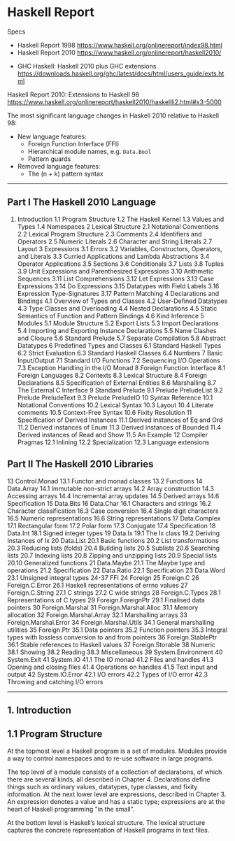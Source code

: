 # Haskell Report

Specs
- Haskell Report 1998
  https://www.haskell.org/onlinereport/index98.html
- Haskell Report 2010
  https://www.haskell.org/onlinereport/haskell2010/
+ GHC Haskell: Haskell 2010 plus GHC extensions
  https://downloads.haskell.org/ghc/latest/docs/html/users_guide/exts.html



Haskell Report 2010: Extensions to Haskell 98
https://www.haskell.org/onlinereport/haskell2010/haskellli2.html#x3-5000

The most significant language changes in Haskell 2010 relative to Haskell 98:
* New language features:
  - Foreign Function Interface (FFI)
  - Hierarchical module names, e.g. `Data.Bool`
  - Pattern guards
* Removed language features:
  - The (n + k) pattern syntax

---


## Part I The Haskell 2010 Language

1. Introduction
  1.1 Program Structure
  1.2 The Haskell Kernel
  1.3 Values and Types
  1.4 Namespaces
2 Lexical Structure
  2.1 Notational Conventions
  2.2 Lexical Program Structure
  2.3 Comments
  2.4 Identifiers and Operators
  2.5 Numeric Literals
  2.6 Character and String Literals
  2.7 Layout
3 Expressions
  3.1 Errors
  3.2 Variables, Constructors, Operators, and Literals
  3.3 Curried Applications and Lambda Abstractions
  3.4 Operator Applications
  3.5 Sections
  3.6 Conditionals
  3.7 Lists
  3.8 Tuples
  3.9 Unit Expressions and Parenthesized Expressions
  3.10 Arithmetic Sequences
  3.11 List Comprehensions
  3.12 Let Expressions
  3.13 Case Expressions
  3.14 Do Expressions
  3.15 Datatypes with Field Labels
  3.16 Expression Type-Signatures
  3.17 Pattern Matching
4 Declarations and Bindings
  4.1 Overview of Types and Classes
  4.2 User-Defined Datatypes
  4.3 Type Classes and Overloading
  4.4 Nested Declarations
  4.5 Static Semantics of Function and Pattern Bindings
  4.6 Kind Inference
5 Modules
  5.1 Module Structure
  5.2 Export Lists
  5.3 Import Declarations
  5.4 Importing and Exporting Instance Declarations
  5.5 Name Clashes and Closure
  5.6 Standard Prelude
  5.7 Separate Compilation
  5.8 Abstract Datatypes
6 Predefined Types and Classes
  6.1 Standard Haskell Types
  6.2 Strict Evaluation
  6.3 Standard Haskell Classes
  6.4 Numbers
7 Basic Input/Output
  7.1 Standard I/O Functions
  7.2 Sequencing I/O Operations
  7.3 Exception Handling in the I/O Monad
8 Foreign Function Interface
  8.1 Foreign Languages
  8.2 Contexts
  8.3 Lexical Structure
  8.4 Foreign Declarations
  8.5 Specification of External Entities
  8.6 Marshalling
  8.7 The External C Interface
9 Standard Prelude
  9.1 Prelude PreludeList
  9.2 Prelude PreludeText
  9.3 Prelude PreludeIO
10 Syntax Reference
  10.1 Notational Conventions
  10.2 Lexical Syntax
  10.3 Layout
  10.4 Literate comments
  10.5 Context-Free Syntax
  10.6 Fixity Resolution
11 Specification of Derived Instances
  11.1 Derived instances of Eq and Ord
  11.2 Derived instances of Enum
  11.3 Derived instances of Bounded
  11.4 Derived instances of Read and Show
  11.5 An Example
12 Compiler Pragmas
  12.1 Inlining
  12.2 Specialization
  12.3 Language extensions

## Part II The Haskell 2010 Libraries

13 Control.Monad
  13.1 Functor and monad classes
  13.2 Functions
14 Data.Array
  14.1 Immutable non-strict arrays
  14.2 Array construction
  14.3 Accessing arrays
  14.4 Incremental array updates
  14.5 Derived arrays
  14.6 Specification
15 Data.Bits
16 Data.Char
  16.1 Characters and strings
  16.2 Character classification
  16.3 Case conversion
  16.4 Single digit characters
  16.5 Numeric representations
  16.6 String representations
17 Data.Complex
  17.1 Rectangular form
  17.2 Polar form
  17.3 Conjugate
  17.4 Specification
18 Data.Int
  18.1 Signed integer types
19 Data.Ix
  19.1 The Ix class
  19.2 Deriving Instances of Ix
20 Data.List
  20.1 Basic functions
  20.2 List transformations
  20.3 Reducing lists (folds)
  20.4 Building lists
  20.5 Sublists
  20.6 Searching lists
  20.7 Indexing lists
  20.8 Zipping and unzipping lists
  20.9 Special lists
  20.10 Generalized functions
21 Data.Maybe
  21.1 The Maybe type and operations
  21.2 Specification
22 Data.Ratio
  22.1 Specification
23 Data.Word
  23.1 Unsigned integral types
24-37 FFI
  24 Foreign
  25 Foreign.C
  26 Foreign.C.Error
    26.1 Haskell representations of errno values
  27 Foreign.C.String
    27.1 C strings
    27.2 C wide strings
  28 Foreign.C.Types
    28.1 Representations of C types
  29 Foreign.ForeignPtr
    29.1 Finalised data pointers
  30 Foreign.Marshal
  31 Foreign.Marshal.Alloc
    31.1 Memory allocation
  32 Foreign.Marshal.Array
    32.1 Marshalling arrays
  33 Foreign.Marshal.Error
  34 Foreign.Marshal.Utils
    34.1 General marshalling utilities
  35 Foreign.Ptr
    35.1 Data pointers
    35.2 Function pointers
    35.3 Integral types with lossless conversion to and from pointers
  36 Foreign.StablePtr
    36.1 Stable references to Haskell values
  37 Foreign.Storable
38 Numeric
  38.1 Showing
  38.2 Reading
  38.3 Miscellaneous
39 System.Environment
40 System.Exit
41 System.IO
  41.1 The IO monad
  41.2 Files and handles
  41.3 Opening and closing files
  41.4 Operations on handles
  41.5 Text input and output
42 System.IO.Error
  42.1 I/O errors
  42.2 Types of I/O error
  42.3 Throwing and catching I/O errors

---

## 1. Introduction

## 1.1 Program Structure

At the topmost level a Haskell program is a set of modules. Modules provide a way to control namespaces and to re-use software in large programs.

The top level of a module consists of a collection of declarations, of which there are several kinds, all described in Chapter 4. Declarations define things such as ordinary values, datatypes, type classes, and fixity information.
At the next lower level are expressions, described in Chapter 3. An expression denotes a value and has a static type; expressions are at the heart of Haskell programming "in the small".

At the bottom level is Haskell’s lexical structure. The lexical structure captures the concrete representation of Haskell programs in text files.
